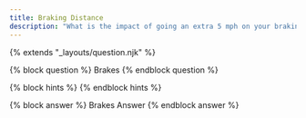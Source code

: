 ```yaml
---
title: Braking Distance
description: "What is the impact of going an extra 5 mph on your braking distance?"
---
```

{% extends "_layouts/question.njk" %}

{% block question %}
Brakes
{% endblock question %}

{% block hints %}
{% endblock hints %}

{% block answer %}
Brakes Answer
{% endblock answer %}